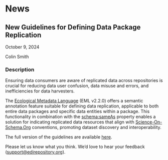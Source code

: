 # News

## New Guidelines for Defining Data Package Replication

October 9, 2024

Colin Smith

### Description

Ensuring data consumers are aware of replicated data across repositories is crucial for reducing data user confusion, data misuse and errors, and inefficiencies for data harvesters.

The [Ecological Metadata Language](https://eml.ecoinformatics.org/eml-ecological-metadata-language) (EML v2.2.0) offers a semantic annotation feature suitable for defining data replication, applicable to both entire data packages and specific data entities within a package. This functionality in combination with the [schema:sameAs](https://schema.org/sameAs) property enables a solution for indicating replicated data resources that align with [Science-On-Schema.Org](https://github.com/ESIPFed/science-on-schema.org/blob/master/guides/Dataset.md) conventions, promoting dataset discovery and interoperability.

The full version of the guidelines are available [here](/templates/resources/defining-data-replication.md).

Please let us know what you think. We’d love to hear your feedback ([support@edirepository.org](mailto:support@edirepository.org)).

<!-- News -->

